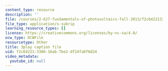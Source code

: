 ```yaml
---
content_type: resource
description: ''
file: /courses/2-627-fundamentals-of-photovoltaics-fall-2013/f2c64221330616ab7be2df24fa0f6d24_69H3kTwques.srt
file_type: application/x-subrip
learning_resource_types: []
license: https://creativecommons.org/licenses/by-nc-sa/4.0/
ocw_type: OCWFile
resourcetype: Other
title: 3play caption file
uid: f2c64221-3306-16ab-7be2-df24fa0f6d24
video_metadata:
  youtube_id: null
---
```

